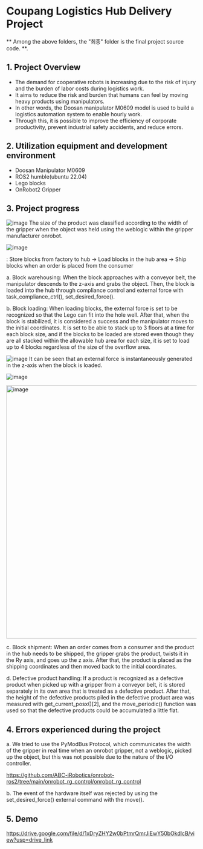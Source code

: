 # Coupang Logistics Hub Delivery Project

** Among the above folders, the "최종" folder is the final project source code. **.

## 1. Project Overview
- The demand for cooperative robots is increasing due to the risk of injury and the burden of labor costs during logistics work.
- It aims to reduce the risk and burden that humans can feel by moving heavy products using manipulators.
- In other words, the Doosan manipulator M0609 model is used to build a logistics automation system to enable hourly work.
- Through this, it is possible to improve the efficiency of corporate productivity, prevent industrial safety accidents, and reduce errors.



## 2. Utilization equipment and development environment
- Doosan Manipulator M0609
- ROS2 humble(ubuntu 22.04)
- Lego blocks
- OnRobot2 Gripper



## 3. Project progress
![image](https://github.com/user-attachments/assets/72acfe90-bd1c-4ed1-a3f0-fef858b7fb4a)
The size of the product was classified according to the width of the gripper when the object was held using the weblogic within the gripper manufacturer onrobot.

![image](https://github.com/user-attachments/assets/7764861f-1d61-4cb6-a121-78ae0638296f)


<Algebraic flow chart>: Store blocks from factory to hub -> Load blocks in the hub area -> Ship blocks when an order is placed from the consumer


a. Block warehousing: When the block approaches with a conveyor belt, the manipulator descends to the z-axis and grabs the object. Then, the block is loaded into the hub through compliance control and external force with task_compliance_ctrl(), set_desired_force().


b. Block loading: When loading blocks, the external force is set to be recognized so that the Lego can fit into the hole well. After that, when the block is stabilized, it is considered a success and the manipulator moves to the initial coordinates. It is set to be able to stack up to 3 floors at a time for each block size, and if the blocks to be loaded are stored even though they are all stacked within the allowable hub area for each size, it is set to load up to 4 blocks regardless of the size of the overflow area.


![image](https://github.com/user-attachments/assets/020dd59c-7ca9-48b7-9e8d-478843161db8)
It can be seen that an external force is instantaneously generated in the z-axis when the block is loaded.

![image](https://github.com/user-attachments/assets/4bd6861c-61c8-473a-b3e4-da4e09364a2f)

<img width="669" alt="image" src="https://github.com/user-attachments/assets/57522522-255f-48f8-bab9-ebbec209afdd" />


c. Block shipment: When an order comes from a consumer and the product in the hub needs to be shipped, the gripper grabs the product, twists it in the Ry axis, and goes up the z axis. After that, the product is placed as the shipping coordinates and then moved back to the initial coordinates.


d. Defective product handling: If a product is recognized as a defective product when picked up with a gripper from a conveyor belt, it is stored separately in its own area that is treated as a defective product. After that, the height of the defective products piled in the defective product area was measured with get_current_posx()[2], and the move_periodic() function was used so that the defective products could be accumulated a little flat.



## 4. Errors experienced during the project
a. We tried to use the PyModBus Protocol, which communicates the width of the gripper in real time when an onrobot gripper, not a weblogic, picked up the object, but this was not possible due to the nature of the I/O controller.

https://github.com/ABC-iRobotics/onrobot-ros2/tree/main/onrobot_rg_control/onrobot_rg_control

b. The event of the hardware itself was rejected by using the set_desired_force() external command with the move().



## 5. Demo

https://drive.google.com/file/d/1xDryZHY2w0bPtmrQmrJiEwY50bOkdlcB/view?usp=drive_link
